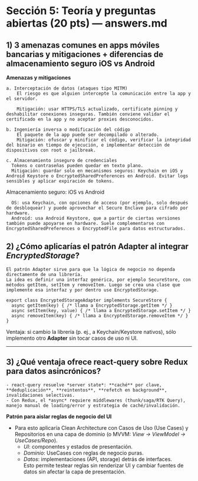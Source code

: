 # Sección 5: Teoría y preguntas abiertas (20 pts) — answers.md

## 1) 3 amenazas comunes en apps móviles bancarias y mitigaciones + diferencias de almacenamiento seguro iOS vs Android

**Amenazas y mitigaciones**

    a. Interceptación de datos (ataques tipo MITM)
        El riesgo es que alguien intercepte la comunicación entre la app y el servidor.
        
        Mitigación: usar HTTPS/TLS actualizado, certificate pinning y deshabilitar conexiones inseguras. También conviene validar el certificado en la app y no aceptar proxies desconocidos.

    b. Ingeniería inversa o modificación del código
        El paquete de la app puede ser decompilado o alterado.
        Mitigación: ofuscar y minificar el código, verificar la integridad del binario en tiempo de ejecución, e implementar detección de dispositivos con root o jailbreak.

    c. Almacenamiento inseguro de credenciales
      Tokens o contraseñas pueden quedar en texto plano.
      Mitigación: guardar solo en mecanismos seguros: Keychain en iOS y Android Keystore o EncryptedSharedPreferences en Android. Evitar logs sensibles y aplicar expiración de tokens.

Almacenamiento seguro: iOS vs Android

      OS: usa Keychain, con opciones de acceso (por ejemplo, solo después de desbloquear) y puede aprovechar el Secure Enclave para cifrado por hardware.
      Android: usa Android Keystore, que a partir de ciertas versiones también puede apoyarse en hardware. Suele complementarse con EncryptedSharedPreferences o EncryptedFile para datos estructurados.


## 2) ¿Cómo aplicarías el patrón **Adapter** al integrar *EncryptedStorage*?

    El patrón Adapter sirve para que la lógica de negocio no dependa directamente de una librería.
    La idea es definir una interfaz genérica, por ejemplo SecureStore, con métodos getItem, setItem y removeItem. Luego se crea una clase que implemente esa interfaz y por dentro use EncryptedStorage.
    
    export class EncryptedStorageAdapter implements SecureStore {
      async getItem(key) { /* llama a EncryptedStorage.getItem */ }
      async setItem(key, value) { /* llama a EncryptedStorage.setItem */ }
      async removeItem(key) { /* llama a EncryptedStorage.removeItem */ }
    }

Ventaja: si cambio la librería (p. ej., a Keychain/Keystore nativos), sólo implemento otro **Adapter** sin tocar casos de uso ni UI.

---

## 3) ¿Qué ventaja ofrece **react‑query** sobre **Redux** para datos asincrónicos?
    - react‑query resuelve *server state*: **caché** por clave, **deduplicación**, **reintentos**, **refetch en background**, invalidaciones selectivas.  
    - Con Redux, el *async* requiere middlewares (thunk/saga/RTK Query), manejo manual de loading/error y estrategia de caché/invalidación.

**Patrón para aislar reglas de negocio del UI**
 - Para esto aplicaría Clean Architecture con Casos de Uso (Use Cases) y Repositorios en una capa de dominio (o MVVM: *View → ViewModel → UseCases/Repo*).  
      - *UI*: componentes y estados de presentación.  
      - *Dominio*: UseCases con reglas de negocio puras.  
      - *Datos*: implementaciones (API, storage) detrás de interfaces.  
    Esto permite testear reglas sin renderizar UI y cambiar fuentes de datos sin afectar la capa de presentación.
